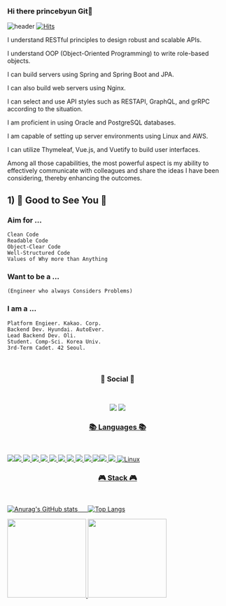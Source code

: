 ### Hi there princebyun Git👋


![header](https://capsule-render.vercel.app/api?type=slice&text=Princebyun)
[![Hits](https://hits.seeyoufarm.com/api/count/incr/badge.svg?url=https%3A%2F%2Fgithub.com%2Fprincebyun%2Fhit-counter&count_bg=%2379C83D&title_bg=%23B822B2&icon=spinrilla.svg&icon_color=%23FFFFFF&title=hits&edge_flat=false)](https://hits.seeyoufarm.com)


<div>
I understand RESTful principles to design robust and scalable APIs.

I understand OOP (Object-Oriented Programming) to write role-based objects.

I can build servers using Spring and Spring Boot and JPA.

I can also build web servers using Nginx.
</div>

<div>
I can select and use API styles such as RESTAPI, GraphQL, and grRPC according to the situation.

I am proficient in using Oracle and PostgreSQL databases.

I am capable of setting up server environments using Linux and AWS.

I can utilize Thymeleaf, Vue.js, and Vuetify to build user interfaces.
</div>

Among all those capabilities, the most powerful aspect is my ability to effectively communicate with colleagues and share the ideas I have been considering, thereby enhancing the outcomes.

## 1) 👋 Good to See You 👋
### Aim for ...
	Clean Code
	Readable Code
	Object-Clear Code
	Well-Structured Code
	Values of Why more than Anything

### Want to be a ...
	(Engineer who always Considers Problems)

### I am a ...
	Platform Engieer. Kakao. Corp.
	Backend Dev. Hyundai. AutoEver.
	Lead Backend Dev. Oli.
	Student. Comp-Sci. Korea Univ.
	3rd-Term Cadet. 42 Seoul.

<br/>


<h3 align="center"><b>💌 Social 💌 </b></h3>
</br>
<p align="center">
<a href="mailto:princebyun@gmail.com"><img src="https://img.shields.io/badge/Gmail-D0A9F5?style=flat-square&logo=Gmail&logoColor=white&link=mailto:princebyun@gmail.com"/></a>
<a href="https://princebyun.tistory.com/"><img src="https://img.shields.io/badge/princebyun tech blog-A9BCF5?style=logo=GitHub Sponsors&logoColor=white&link=https://princebyun.tistory.com/"/>
</p>


<h3 align="center"><b>📚 Languages 📚</b></h3>
</br>

<img src="https://img.shields.io/badge/JAVA-007396?style=for-the-badge&logo=java&logoColor=white"><img src="https://img.shields.io/badge/MySQL-4479A1?style=for-the-badge&logo=MySQL&logoColor=white">
<img src="https://img.shields.io/badge/Oracle-F80000?style=for-the-badge&logo=Oracle&logoColor=white">
<img src="https://img.shields.io/badge/Eclipse-2C2255?style=for-the-badge&logo=Eclipse%20IDE&logoColor=white">
<img src="https://img.shields.io/badge/github-181717?style=for-the-badge&logo=github&logoColor=white">
<img src="https://img.shields.io/badge/aws-232F3E?style=for-the-badge&logo=aws&logoColor=white">
<img src="https://img.shields.io/badge/Gradle-02303A?style=for-the-badge&logo=Gradle&logoColor=white">
<img src="https://img.shields.io/badge/intellijidea-000000?style=for-the-badge&logo=intellijidea&logoColor=white">
<img src="https://img.shields.io/badge/spring-6DB33F?style=for-the-badge&logo=spring&logoColor=white">
<img src="https://img.shields.io/badge/springboot-6DB33F?style=for-the-badge&logo=springboot&logoColor=white">
<img src="https://img.shields.io/badge/postgresql-4169E1?style=for-the-badge&logo=postgresql&logoColor=white"><img src="https://img.shields.io/badge/vuedotjs-4FC08D?style=for-the-badge&logo=vuedotjs&logoColor=white">
<img src="https://img.shields.io/badge/vuetify-1867C0?style=for-the-badge&logo=vuetify&logoColor=white">
![Linux](https://img.shields.io/badge/Linux-FCC624?style=for-the-badge&logo=linux&logoColor=black)

<h3 align="center"><b>🎮 Stack 🎮</b></h3>
</br>

![Anurag's GitHub stats](https://github-readme-stats.vercel.app/api?username=princebyun&show_icons=true&theme=radical) &nbsp;&nbsp;&nbsp;&nbsp; ![Top Langs](https://github-readme-stats.vercel.app/api/top-langs/?username=princebyun&layout=compact&theme=onedark)


 <a target="_blank" rel="noreferrer noopener" href="https://solved.ac/profile/bok01007">
    <img height="180em" src="http://mazassumnida.wtf/api/v2/generate_badge?boj=bok01007">
    <img height="180em" src="http://mazandi.herokuapp.com/api?handle=bok01007&theme=dark">
  </a>


